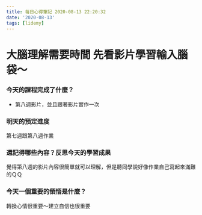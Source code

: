 ```yaml
---
title: 每日心得筆記 2020-08-13 22:20:32
date: '2020-08-13'
tags: [lidemy]
---
```


# 大腦理解需要時間 先看影片學習輸入腦袋～

### 今天的課程完成了什麼？

- 第八週影片，並且跟著影片實作一次

### 明天的預定進度

第七週跟第八週作業

### 還記得哪些內容？反思今天的學習成果

覺得第八週的影片內容很簡單就可以理解，但是聽同學說好像作業自己寫起來滿難的ＱＱ

### 今天一個重要的領悟是什麼？

轉換心情很重要～建立自信也很重要
